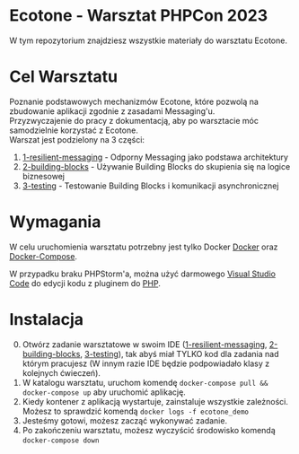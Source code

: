 # Ecotone - Warsztat PHPCon 2023

W tym repozytorium znajdziesz wszystkie materiały do warsztatu Ecotone.

# Cel Warsztatu

Poznanie podstawowych mechanizmów Ecotone, które pozwolą na zbudowanie aplikacji zgodnie z zasadami Messaging'u.  
Przyzwyczajenie do pracy z dokumentacją, aby po warsztacie móc samodzielnie korzystać z Ecotone.  
Warszat jest podzielony na 3 części:

1. [1-resilient-messaging](./1-resilient-messaging) - Odporny Messaging jako podstawa architektury
2. [2-building-blocks](./2-building-blocks) - Używanie Building Blocks do skupienia się na logice biznesowej
3. [3-testing](./3-testing) - Testowanie Building Blocks i komunikacji asynchronicznej

# Wymagania

W celu uruchomienia warsztatu potrzebny jest tylko Docker [Docker](https://docs.docker.com/engine/install/) oraz [Docker-Compose](https://docs.docker.com/compose/install/).

W przypadku braku PHPStorm'a, można użyć darmowego [Visual Studio Code](https://code.visualstudio.com/) do edycji kodu z pluginem do [PHP](https://marketplace.visualstudio.com/items?itemName=DEVSENSE.phptools-vscode).

# Instalacja

0. Otwórz zadanie warsztatowe w swoim IDE ([1-resilient-messaging](./1-resilient-messaging), [2-building-blocks](./2-building-blocks), [3-testing](./3-testing)), 
    tak abyś miał TYLKO kod dla zadania nad którym pracujesz (W innym razie IDE będzie podpowiadało klasy z kolejnych ćwieczeń).
1. W katalogu warsztatu, uruchom komendę `docker-compose pull && docker-compose up` aby uruchomić aplikację.
2. Kiedy kontener z aplikacją wystartuje, zainstaluje wszystkie zależności. Możesz to sprawdzić komendą `docker logs -f ecotone_demo`
3. Jesteśmy gotowi, możesz zacząć wykonywać zadanie.
4. Po zakończeniu warsztatu, możesz wyczyścić środowisko komendą `docker-compose down`